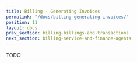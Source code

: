 ```yaml
---
title: Billing - Generating Invoices
permalink: "/docs/billing-generating-invoices/"
position: 11
layout: docs
prev_section: billing-billings-and-transactions
next_section: billing-service-and-finance-agents
---
```


TODO
